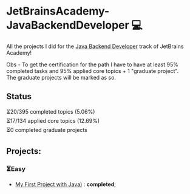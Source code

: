 # JetBrainsAcademy-JavaBackendDeveloper 💻

 All the projects I did for the [Java Backend Developer](https://hyperskill.org/courses/12-java-backend-developer-spring-boot) track of JetBrains Academy!

 Obs - To get the certification for the path I have to have at least 95% completed tasks and 95% applied core topics + 1 "graduate project".\
 The graduate projects will be marked as so.

## Status
⏳20/395 completed topics (5.06%)\
⏳17/134 applied core topics (12.69%)\
⏳0 completed graduate projects

## Projects:
### ⏳Easy
- [My First Project with Java)](Easy/MyFirstProjectWithJava) : **completed**;
